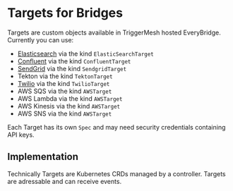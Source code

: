 # Targets for Bridges

Targets are custom objects available in TriggerMesh hosted EveryBridge. Currently you can use:

* [Elasticsearch](./elasticsearch.md) via the kind `ElasticSearchTarget`
* [Confluent](./confluent.md) via the kind `ConfluentTarget`
* [SendGrid](./sendgrid.md) via the kind `SendgridTarget`
* Tekton via the kind `TektonTarget`
* [Twilio](./twilio.md) via the kind `TwilioTarget`
* AWS SQS via the kind `AWSTarget`
* AWS Lambda via the kind `AWSTarget`
* AWS Kinesis via the kind `AWSTarget`
* AWS SNS via the kind `AWSTarget`

Each Target has its own `Spec` and may need security credentials containing API keys.

## Implementation

Technically Targets are Kubernetes CRDs managed by a controller. Targets are adressable and can receive events.
